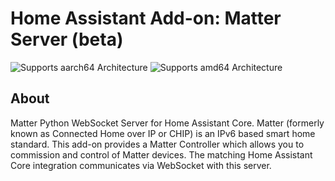 # Home Assistant Add-on: Matter Server (beta)

![Supports aarch64 Architecture][aarch64-shield]
![Supports amd64 Architecture][amd64-shield]

## About

Matter Python WebSocket Server for Home Assistant Core. Matter (formerly
known as Connected Home over IP or CHIP) is an IPv6 based smart home
standard. This add-on provides a Matter Controller which allows you to
commission and control of Matter devices. The matching Home Assistant Core
integration communicates via WebSocket with this server.

[aarch64-shield]: https://img.shields.io/badge/aarch64-yes-green.svg
[amd64-shield]: https://img.shields.io/badge/amd64-yes-green.svg
